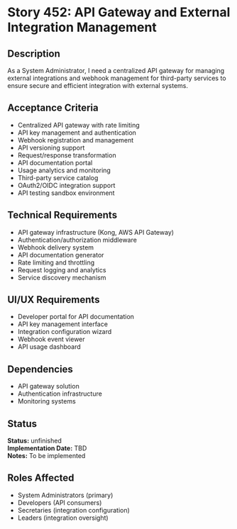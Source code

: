 # Story 452: API Gateway and External Integration Management

## Description
As a System Administrator, I need a centralized API gateway for managing external integrations and webhook management for third-party services to ensure secure and efficient integration with external systems.

## Acceptance Criteria
- Centralized API gateway with rate limiting
- API key management and authentication
- Webhook registration and management
- API versioning support
- Request/response transformation
- API documentation portal
- Usage analytics and monitoring
- Third-party service catalog
- OAuth2/OIDC integration support
- API testing sandbox environment

## Technical Requirements
- API gateway infrastructure (Kong, AWS API Gateway)
- Authentication/authorization middleware
- Webhook delivery system
- API documentation generator
- Rate limiting and throttling
- Request logging and analytics
- Service discovery mechanism

## UI/UX Requirements
- Developer portal for API documentation
- API key management interface
- Integration configuration wizard
- Webhook event viewer
- API usage dashboard

## Dependencies
- API gateway solution
- Authentication infrastructure
- Monitoring systems


## Status
**Status:** unfinished  
**Implementation Date:** TBD  
**Notes:** To be implemented
## Roles Affected
- System Administrators (primary)
- Developers (API consumers)
- Secretaries (integration configuration)
- Leaders (integration oversight)
